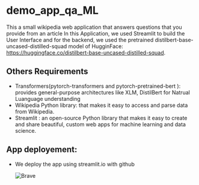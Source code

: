 # demo_app_qa_ML
This a small wikipedia web application that answers questions that you provide from an article
In this Application, we used Streamlit to build the User Interface and for the backend, we used the pretrained distilbert-base-uncased-distilled-squad model of HugginFace:
https://huggingface.co/distilbert-base-uncased-distilled-squad.

## Others Requirements
* Transformers(pytorch-transformers and pytorch-pretrained-bert ): provides general-purpose architectures like XLM, DistilBert for Natrual Luanguage understanding
* Wikipedia Python library:  that makes it easy to access and parse data from Wikipedia.
* Streamlit : an open-source Python library that makes it easy to create and share beautiful, custom web apps for machine learning and data science. 

## App deployement: 

* We deploy the app using streamlit.io with github

  ![Brave](https://github.com/Kili66/demo_app_qa_ML/assets/66678981/d752aaef-2107-4d9a-9a38-47afadbc95f7)

